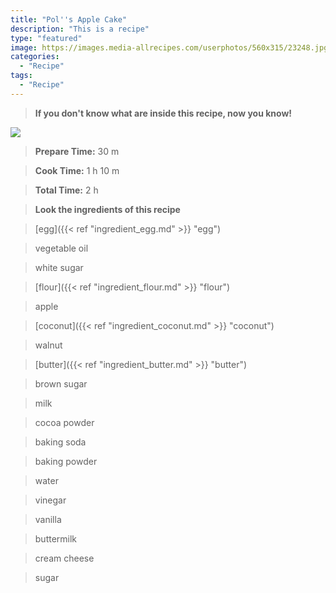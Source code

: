 ```yaml
---
title: "Pol''s Apple Cake"
description: "This is a recipe"
type: "featured"
image: https://images.media-allrecipes.com/userphotos/560x315/23248.jpg
categories: 
  - "Recipe"
tags: 
  - "Recipe"
---
```



>**If you don't know what are inside this recipe, now you know!**

![](../images/Recipes-Banner.jpg)
> **Prepare Time:** 30 m


> **Cook Time:** 1 h 10 m


> **Total Time:** 2 h

> **Look the ingredients of this recipe**

> [egg]({{< ref "ingredient_egg.md" >}} "egg")

> vegetable oil

> white sugar

> [flour]({{< ref "ingredient_flour.md" >}} "flour")

> apple

> [coconut]({{< ref "ingredient_coconut.md" >}} "coconut")

> walnut

> [butter]({{< ref "ingredient_butter.md" >}} "butter")

> brown sugar

> milk

> cocoa powder

> baking soda

> baking powder

> water

> vinegar

> vanilla

> buttermilk

> cream cheese

> sugar

